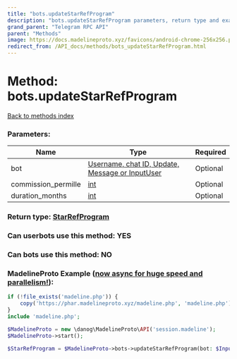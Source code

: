 ```yaml
---
title: "bots.updateStarRefProgram"
description: "bots.updateStarRefProgram parameters, return type and example"
grand_parent: "Telegram RPC API"
parent: "Methods"
image: https://docs.madelineproto.xyz/favicons/android-chrome-256x256.png
redirect_from: /API_docs/methods/bots_updateStarRefProgram.html
---
```

# Method: bots.updateStarRefProgram
[Back to methods index](index.html)



### Parameters:

| Name     |    Type       | Required |
|----------|---------------|----------|
|bot|[Username, chat ID, Update, Message or InputUser](/API_docs/types/InputUser.html) | Optional|
|commission\_permille|[int](/API_docs/types/int.html) | Optional|
|duration\_months|[int](/API_docs/types/int.html) | Optional|


### Return type: [StarRefProgram](/API_docs/types/StarRefProgram.html)

### Can userbots use this method: **YES**

### Can bots use this method: **NO**


### MadelineProto Example ([now async for huge speed and parallelism!](https://docs.madelineproto.xyz/docs/ASYNC.html)):


```php
if (!file_exists('madeline.php')) {
    copy('https://phar.madelineproto.xyz/madeline.php', 'madeline.php');
}
include 'madeline.php';

$MadelineProto = new \danog\MadelineProto\API('session.madeline');
$MadelineProto->start();

$StarRefProgram = $MadelineProto->bots->updateStarRefProgram(bot: $InputUser, commission_permille: $int, duration_months: $int, );
```

